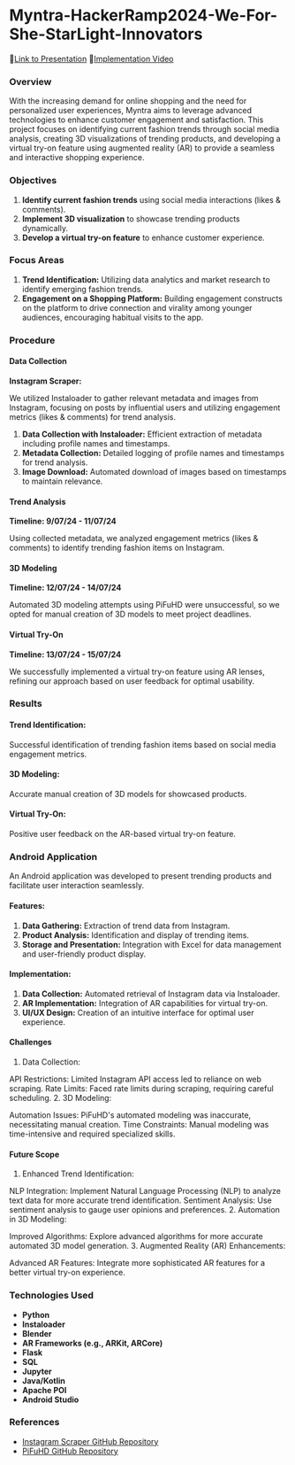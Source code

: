 # Myntra-HackerRamp2024-We-For-She-StarLight-Innovators
🔗[Link to Presentation](https://docs.google.com/presentation/d/1t4w5Zc1-aIeCZ1PLIqNwpZzju0wiZtiVh52NKL7_YyM/edit?usp=sharing)
🔗[Implementation Video](https://www.canva.com/design/DAGK8N0q2p8/lSdyHF2i38x3pRiwfxu8EQ/watch?utm_content=DAGK8N0q2p8&utm_campaign=designshare&utm_medium=link&utm_source=editor)


### Overview
With the increasing demand for online shopping and the need for personalized user experiences, Myntra aims to leverage advanced technologies to enhance customer engagement and satisfaction. This project focuses on identifying current fashion trends through social media analysis, creating 3D visualizations of trending products, and developing a virtual try-on feature using augmented reality (AR) to provide a seamless and interactive shopping experience.

### Objectives
1. **Identify current fashion trends** using social media interactions (likes & comments).
2. **Implement 3D visualization** to showcase trending products dynamically.
3. **Develop a virtual try-on feature** to enhance customer experience.

### Focus Areas
1. **Trend Identification:** Utilizing data analytics and market research to identify emerging fashion trends.
2. **Engagement on a Shopping Platform:** Building engagement constructs on the platform to drive connection and virality among younger audiences, encouraging habitual visits to the app.

### Procedure
#### Data Collection
**Instagram Scraper:**

We utilized Instaloader to gather relevant metadata and images from Instagram, focusing on posts by influential users and utilizing engagement metrics (likes & comments) for trend analysis.

1. **Data Collection with Instaloader:** Efficient extraction of metadata including profile names and timestamps.
2. **Metadata Collection:** Detailed logging of profile names and timestamps for trend analysis.
3. **Image Download:** Automated download of images based on timestamps to maintain relevance.

#### Trend Analysis
**Timeline: 9/07/24 - 11/07/24**

Using collected metadata, we analyzed engagement metrics (likes & comments) to identify trending fashion items on Instagram.

#### 3D Modeling
**Timeline: 12/07/24 - 14/07/24**

Automated 3D modeling attempts using PiFuHD were unsuccessful, so we opted for manual creation of 3D models to meet project deadlines.

#### Virtual Try-On
**Timeline: 13/07/24 - 15/07/24**

We successfully implemented a virtual try-on feature using AR lenses, refining our approach based on user feedback for optimal usability.

### Results
#### Trend Identification:
Successful identification of trending fashion items based on social media engagement metrics.

#### 3D Modeling:
Accurate manual creation of 3D models for showcased products.

#### Virtual Try-On:
Positive user feedback on the AR-based virtual try-on feature.

### Android Application
An Android application was developed to present trending products and facilitate user interaction seamlessly.

#### Features:
1. **Data Gathering:** Extraction of trend data from Instagram.
2. **Product Analysis:** Identification and display of trending items.
3. **Storage and Presentation:** Integration with Excel for data management and user-friendly product display.

#### Implementation:
1. **Data Collection:** Automated retrieval of Instagram data via Instaloader.
2. **AR Implementation:** Integration of AR capabilities for virtual try-on.
3. **UI/UX Design:** Creation of an intuitive interface for optimal user experience.

#### Challenges
1. Data Collection:

API Restrictions: Limited Instagram API access led to reliance on web scraping.
Rate Limits: Faced rate limits during scraping, requiring careful scheduling.
2. 3D Modeling:

Automation Issues: PiFuHD's automated modeling was inaccurate, necessitating manual creation.
Time Constraints: Manual modeling was time-intensive and required specialized skills.

#### Future Scope
1. Enhanced Trend Identification:

NLP Integration: Implement Natural Language Processing (NLP) to analyze text data for more accurate trend identification.
Sentiment Analysis: Use sentiment analysis to gauge user opinions and preferences.
2. Automation in 3D Modeling:

Improved Algorithms: Explore advanced algorithms for more accurate automated 3D model generation.
3. Augmented Reality (AR) Enhancements:

Advanced AR Features: Integrate more sophisticated AR features for a better virtual try-on experience.
### Technologies Used
- **Python**
- **Instaloader**
- **Blender**
- **AR Frameworks (e.g., ARKit, ARCore)**
- **Flask**
- **SQL**
- **Jupyter**
- **Java/Kotlin**
- **Apache POI**
- **Android Studio**

### References
- [Instagram Scraper GitHub Repository](https://github.com/instaloader/instaloader)
- [PiFuHD GitHub Repository](https://github.com/facebookresearch/pifuhd)


